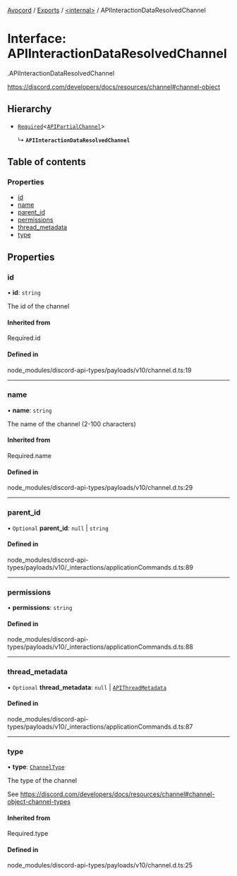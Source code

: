 [Avocord](../README.md) / [Exports](../modules.md) / [<internal\>](../modules/internal_.md) / APIInteractionDataResolvedChannel

# Interface: APIInteractionDataResolvedChannel

[<internal>](../modules/internal_.md).APIInteractionDataResolvedChannel

https://discord.com/developers/docs/resources/channel#channel-object

## Hierarchy

- [`Required`](../modules/internal_.md#required)<[`APIPartialChannel`](internal_.APIPartialChannel.md)\>

  ↳ **`APIInteractionDataResolvedChannel`**

## Table of contents

### Properties

- [id](internal_.APIInteractionDataResolvedChannel.md#id)
- [name](internal_.APIInteractionDataResolvedChannel.md#name)
- [parent\_id](internal_.APIInteractionDataResolvedChannel.md#parent_id)
- [permissions](internal_.APIInteractionDataResolvedChannel.md#permissions)
- [thread\_metadata](internal_.APIInteractionDataResolvedChannel.md#thread_metadata)
- [type](internal_.APIInteractionDataResolvedChannel.md#type)

## Properties

### id

• **id**: `string`

The id of the channel

#### Inherited from

Required.id

#### Defined in

node_modules/discord-api-types/payloads/v10/channel.d.ts:19

___

### name

• **name**: `string`

The name of the channel (2-100 characters)

#### Inherited from

Required.name

#### Defined in

node_modules/discord-api-types/payloads/v10/channel.d.ts:29

___

### parent\_id

• `Optional` **parent\_id**: ``null`` \| `string`

#### Defined in

node_modules/discord-api-types/payloads/v10/_interactions/applicationCommands.d.ts:89

___

### permissions

• **permissions**: `string`

#### Defined in

node_modules/discord-api-types/payloads/v10/_interactions/applicationCommands.d.ts:88

___

### thread\_metadata

• `Optional` **thread\_metadata**: ``null`` \| [`APIThreadMetadata`](internal_.APIThreadMetadata.md)

#### Defined in

node_modules/discord-api-types/payloads/v10/_interactions/applicationCommands.d.ts:87

___

### type

• **type**: [`ChannelType`](../enums/internal_.ChannelType.md)

The type of the channel

See https://discord.com/developers/docs/resources/channel#channel-object-channel-types

#### Inherited from

Required.type

#### Defined in

node_modules/discord-api-types/payloads/v10/channel.d.ts:25
